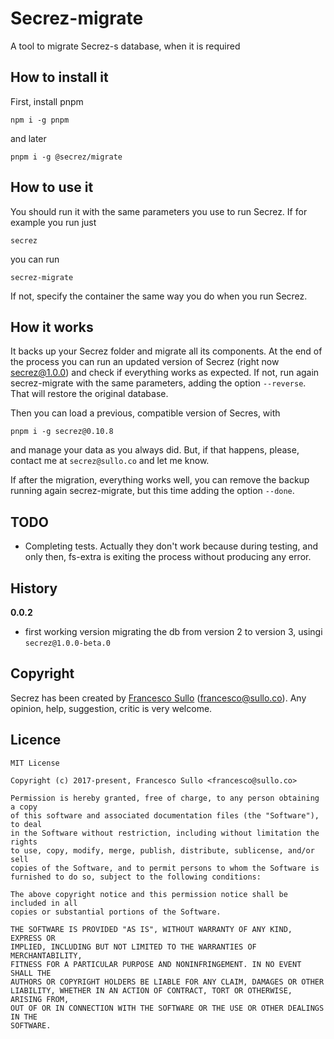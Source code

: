 # Secrez-migrate

A tool to migrate Secrez-s database, when it is required

## How to install it

First, install pnpm
```
npm i -g pnpm
```
and later
```
pnpm i -g @secrez/migrate
```

## How to use it

You should run it with the same parameters you use to run Secrez. If for example you run just
```
secrez
```

you can run
```
secrez-migrate
```
If not, specify the container the same way you do when you run Secrez.

## How it works

It backs up your Secrez folder and migrate all its components.
At the end of the process you can run an updated version of Secrez (right now secrez@1.0.0) and check if everything works as expected. If not, run again secrez-migrate with the same parameters, adding the option `--reverse`. That will restore the original database.

Then you can load a previous, compatible version of Secres, with

```
pnpm i -g secrez@0.10.8
```
and manage your data as you always did. But, if that happens, please, contact me at `secrez@sullo.co` and let me know.

If after the migration, everything works well, you can remove the backup running again secrez-migrate, but this time adding the option `--done`.

## TODO

- Completing tests. Actually they don't work because during testing, and only then, fs-extra is exiting the process without producing any error.

## History

__0.0.2__
* first working version migrating the db from version 2 to version 3, usingi `secrez@1.0.0-beta.0`

## Copyright

Secrez has been created by [Francesco Sullo](https://francesco.sullo.co) (<francesco@sullo.co>). Any opinion, help, suggestion, critic is very welcome.

## Licence
```
MIT License

Copyright (c) 2017-present, Francesco Sullo <francesco@sullo.co>

Permission is hereby granted, free of charge, to any person obtaining a copy
of this software and associated documentation files (the "Software"), to deal
in the Software without restriction, including without limitation the rights
to use, copy, modify, merge, publish, distribute, sublicense, and/or sell
copies of the Software, and to permit persons to whom the Software is
furnished to do so, subject to the following conditions:

The above copyright notice and this permission notice shall be included in all
copies or substantial portions of the Software.

THE SOFTWARE IS PROVIDED "AS IS", WITHOUT WARRANTY OF ANY KIND, EXPRESS OR
IMPLIED, INCLUDING BUT NOT LIMITED TO THE WARRANTIES OF MERCHANTABILITY,
FITNESS FOR A PARTICULAR PURPOSE AND NONINFRINGEMENT. IN NO EVENT SHALL THE
AUTHORS OR COPYRIGHT HOLDERS BE LIABLE FOR ANY CLAIM, DAMAGES OR OTHER
LIABILITY, WHETHER IN AN ACTION OF CONTRACT, TORT OR OTHERWISE, ARISING FROM,
OUT OF OR IN CONNECTION WITH THE SOFTWARE OR THE USE OR OTHER DEALINGS IN THE
SOFTWARE.
```

